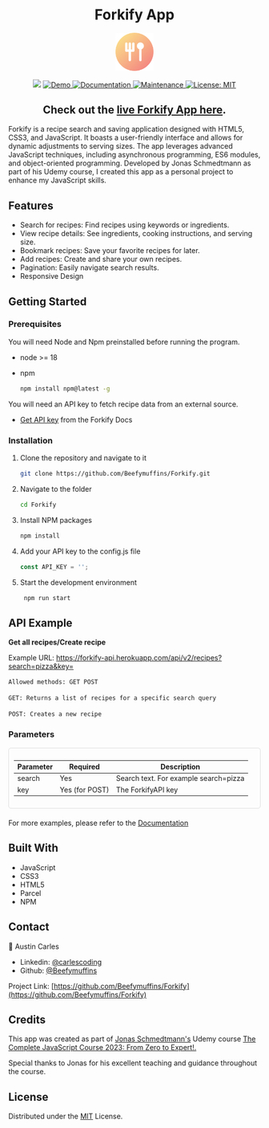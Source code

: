<h1 align="center">Forkify App</h1>
<p align="center">
    <img src="./src/img/favicon.png" alt="Logo" width="15%" height="auto">
 </p>

<p align="center">
  <img src="https://img.shields.io/badge/version-2.0.0-blue.svg?cacheSeconds=2592000" />
  <a href="https://forkify-alamin.netlify.app/" target="_blank">
    <img alt="Demo" src="https://img.shields.io/badge/demo-online-green.svg" />
  </a>
  <a href="https://github.com/CodePapa360/Forkify-Recipe-App#readme" target="_blank">
    <img alt="Documentation" src="https://img.shields.io/badge/documentation-yes-brightgreen.svg" />
  </a>
  <a href="https://github.com/CodePapa360/Forkify-Recipe-App/graphs/commit-activity" target="_blank">
    <img alt="Maintenance" src="https://img.shields.io/badge/maintained-yes-green.svg" />
  </a>
  <a href="https://github.com/CodePapa360/Forkify-Recipe-App/blob/master/LICENSE" target="_blank">
    <img alt="License: MIT" src="https://img.shields.io/badge/License-MIT-yellow.svg" />
  </a>
</p>

<h2 align="center">
Check out the <a href="https://forkify-beefy.netlify.app/" target="_blank">live Forkify App here</a>.
</h2>
<p align="left">
Forkify is a recipe search and saving application designed with HTML5, CSS3, and JavaScript. It boasts a user-friendly interface and allows for dynamic adjustments to serving sizes. The app leverages advanced JavaScript techniques, including asynchronous programming, ES6 modules, and object-oriented programming. Developed by Jonas Schmedtmann as part of his Udemy course, I created this app as a personal project to enhance my JavaScript skills.
</p>

<!-- Features -->

## Features

- Search for recipes: Find recipes using keywords or ingredients.
- View recipe details: See ingredients, cooking instructions, and serving size.
- Bookmark recipes: Save your favorite recipes for later.
- Add recipes: Create and share your own recipes.
- Pagination: Easily navigate search results.
- Responsive Design

<!-- Images -->

<!-- GETTING STARTED -->

## Getting Started

### Prerequisites

You will need Node and Npm preinstalled before running the program.

- node >= 18
- npm

  ```sh
  npm install npm@latest -g
  ```

You will need an API key to fetch recipe data from an external source.

- [Get API key](https://forkify-api.herokuapp.com/v2) from the Forkify Docs

### Installation

1. Clone the repository and navigate to it

   ```sh
   git clone https://github.com/Beefymuffins/Forkify.git
   ```

2. Navigate to the folder
   ```sh
   cd Forkify
   ```
3. Install NPM packages

   ```sh
   npm install
   ```

4. Add your API key to the config.js file

   ```javascript
   const API_KEY = '';
   ```

5. Start the development environment

   ```sh
    npm run start
   ```

<!-- API Examples -->

## API Example

**Get all recipes/Create recipe**

Example URL: https://forkify-api.herokuapp.com/api/v2/recipes?search=pizza&key=<insert your key>

```plaintext
Allowed methods: GET POST

GET: Returns a list of recipes for a specific search query

POST: Creates a new recipe
```

### Parameters

<div style="border: 1px solid #ddd; padding: 10px; border-radius: 5px; background-color: #; margin-bottom: 20px;">
  <table>
    <thead>
      <tr>
        <th>Parameter</th>
        <th>Required</th>
        <th>Description</th>
      </tr>
    </thead>
    <tbody>
      <tr>
        <td>search</td>
        <td>Yes</td>
        <td>Search text. For example search=pizza</td>
      </tr>
      <tr>
        <td>key</td>
        <td>Yes (for POST)</td>
        <td>The ForkifyAPI key</td>
      </tr>
    </tbody>
  </table>
</div>

For more examples, please refer to the <a href="https://forkify-api.herokuapp.com/v2" target="_blank">Documentation</a>

<!-- Tech Stack -->

## Built With

- JavaScript
- CSS3
- HTML5
- Parcel
- NPM

<!-- CONTACT -->

## Contact

👤 Austin Carles

- Linkedin: [@carlescoding](https://www.linkedin.com/in/carlescoding/)
- Github: [@Beefymuffins](https://github.com/Beefymuffins)

Project Link: [https://github.com/Beefymuffins/Forkify](https://github.com/Beefymuffins/Forkify)

<!-- Acknowledgments  -->

## Credits

This app was created as part of [Jonas Schmedtmann's](https://x.com/jonasschmedtman) Udemy course [The Complete JavaScript Course 2023: From Zero to Expert!.](https://www.udemy.com/course/the-complete-javascript-course/?couponCode=ST3MT72524)

Special thanks to Jonas for his excellent teaching and guidance throughout the course.

<!-- LICENSE -->

## License

Distributed under the [MIT](https://github.com/Beefymuffins/Forkify-Recipe-App/blob/main/LICENSE) License.
